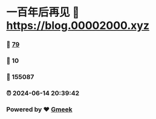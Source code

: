 # 一百年后再见 :link: https://blog.00002000.xyz 
### :page_facing_up: [79](https://blog.00002000.xyz/tag.html) 
### :speech_balloon: 10 
### :hibiscus: 155087 
### :alarm_clock: 2024-06-14 20:39:42 
### Powered by :heart: [Gmeek](https://github.com/Meekdai/Gmeek)
